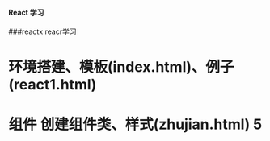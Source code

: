 #### React 学习

###reactx reacr学习
# 环境搭建、模板(index.html)、例子(react1.html) 
# 组件 创建组件类、样式(zhujian.html) 5